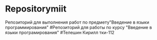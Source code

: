 # Repositorymiit
Репозиторий для выполнения работ по предмету"Введение в языки программирования"
#Репозиторий для работы по курсу "Введение в языки програмирования"
#Телешин Кирилл тки-112
